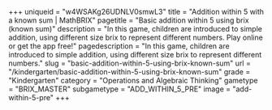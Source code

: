 +++
uniqueid = "w4WSAKg26UDNLV0smwL3"
title = "Addition within 5 with a known sum | MathBRIX"
pagetitle = "Basic addition within 5 using brix (known sum)"
description = "In this game, children are introduced to simple addition, using different size brix to represent different numbers. Play online or get the app free!"
pagedescription = "In this game, children are introduced to simple addition, using different size brix to represent different numbers."
slug = "basic-addition-within-5-using-brix-known-sum"
url = "/kindergarten/basic-addition-within-5-using-brix-known-sum"
grade = "Kindergarten"
category = "Operations and Algebraic Thinking"
gametype = "BRIX_MASTER"
subgametype = "ADD_WITHIN_5_PRE"
image = "add-within-5-pre"
+++